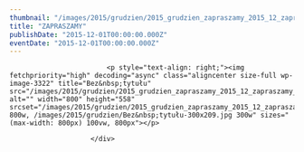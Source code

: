 ```yaml
---
thumbnail: "/images/2015/grudzien/2015_grudzien_zapraszamy_2015_12_zapraszamy_Bez&nbsp;tytułu.jpg"
title: "ZAPRASZAMY"
publishDate: "2015-12-01T00:00:00.000Z"
eventDate: "2015-12-01T00:00:00.000Z"
---
```


<div class="entry-content">
							
							<p style="text-align: right;"><img fetchpriority="high" decoding="async" class="aligncenter size-full wp-image-3322" title="Bez&nbsp;tytułu" src="/images/2015/grudzien/2015_grudzien_zapraszamy_2015_12_zapraszamy_Bez&nbsp;tytułu.jpg" alt="" width="800" height="558" srcset="/images/2015/grudzien/2015_grudzien_zapraszamy_2015_12_zapraszamy_Bez&nbsp;tytułu.jpg 800w, /images/2015/grudzien/Bez&nbsp;tytułu-300x209.jpg 300w" sizes="(max-width: 800px) 100vw, 800px"></p>
						
						</div>
